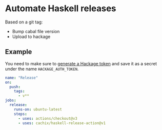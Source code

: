 # Automate Haskell releases

Based on a git tag:

- Bump cabal file version
- Upload to hackage

## Example

You need to make sure to [generate a Hackage token](http://hackage.haskell.org/users/account-management) 
and save it as a secret under the name `HACKAGE_AUTH_TOKEN`.

```yaml
name: "Release"
on:
  push:
    tags:
      - v**
jobs:
  release:
    runs-on: ubuntu-latest
    steps:
      - uses: actions/checkout@v3
      - uses: cachix/haskell-release-action@v1
```